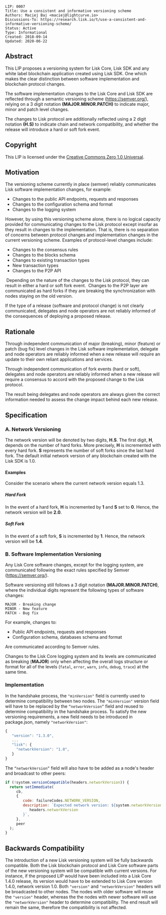 ```
LIP: 0007
Title: Use a consistent and informative versioning scheme
Authors: Maciej Baj <maciej@lightcurve.io>
Discussions-To: https://research.lisk.io/t/use-a-consistent-and-informative-versioning-scheme/
Status: Active
Type: Informational
Created: 2018-09-14
Updated: 2020-06-22
```

## Abstract

This LIP proposes a versioning system for Lisk Core, Lisk SDK and any white label blockchain application created using Lisk SDK.
One which makes the clear distinction between software implementation and blockchain protocol changes.

The software implementation changes to the Lisk Core and Lisk SDK are reflected through a semantic versioning scheme (https://semver.org/), relying on a 3 digit notation **(MAJOR.MINOR.PATCH)** to indicate major, minor and patch level changes.

The changes to Lisk protocol are additionally reflected using a 2 digit notation **(H.S)** to indicate chain and network compatibility, and whether the release will introduce a hard or soft fork event.

## Copyright

This LIP is licensed under the [Creative Commons Zero 1.0 Universal](https://creativecommons.org/publicdomain/zero/1.0/).

## Motivation

The versioning scheme currently in place (semver) reliably communicates Lisk software implementation changes, for example:

- Changes to the public API endpoints, requests and responses
- Changes to the configuration schema and format
- Changes to the logging system

However, by using this versioning scheme alone, there is no logical capacity provided for communicating changes to the Lisk protocol except insofar as they result in changes to the implementation. That is, there is no separation of concerns between protocol changes and implementation changes in the current versioning scheme. Examples of protocol-level changes include:

- Changes to the consensus rules
- Changes to the blocks schema
- Changes to existing transaction types
- New transaction types
- Changes to the P2P API

 Depending on the nature of the changes to the Lisk protocol, they can result in either a hard or soft fork event.  Changes to the P2P layer are communicated as hard forks if they are breaking the synchronization with nodes staying on the old version.

If the type of a release (software and protocol change) is not clearly communicated, delegates and node operators are not reliably informed of the consequences of deploying a proposed release.

## Rationale

Through independent communication of major (breaking), minor (feature) or patch (bug fix) level changes in the Lisk software implementation, delegate and node operators are reliably informed when a new release will require an update to their own reliant applications and services. 

Through independent communication of fork events (hard or soft), delegates and node operators are reliably informed when a new release will require a consensus to accord with the proposed change to the Lisk protocol.

The result being delegates and node operators are always given the correct information needed to assess the change impact behind each new release.

## Specification

### A. Network Versioning

The network version will be denoted by two digits, **H.S**. The first digit, **H**, depends on the number of hard forks. More precisely, **H** is incremented with every hard fork. **S** represents the number of soft forks since the last hard fork. The default initial network version of any blockchain created with the Lisk SDK is 1.0.

#### Examples

Consider the scenario where the current network version equals 1.3.

##### Hard Fork

In the event of a hard fork, **H** is incremented by **1** and **S** set to **0**. Hence, the network version will be **2.0**.

##### Soft Fork

In the event of a soft fork, **S** is incremented by **1**. Hence, the network version will be **1.4**.

### B. Software Implementation Versioning

Any Lisk Core software changes, except for the logging system, are communicated following the exact rules specified by Semver (https://semver.org/).

Software versioning still follows a 3 digit notation **(MAJOR.MINOR.PATCH)**, where the individual digits represent the following types of software changes:

```
MAJOR - Breaking change
MINOR - New feature
PATCH - Bug fix
```

For example, changes to:

- Public API endpoints, requests and responses
- Configuration schema, databases schema and format

Are communicated according to Semver rules.

Changes to the Lisk Core logging system and its levels are communicated as breaking (**MAJOR**) only when affecting the overall logs structure or format for all of the levels (`fatal`, `error`, `warn`, `info`, `debug`, `trace`) at the same time.

### Implementation

In the handshake process, the `"minVersion"` field is currently used to determine compatibility between two nodes. The `"minVersion"` version field will have to be replaced by the `“networkVersion”` field and reused to determine compatibility in the handshake process.
To satisfy the new versioning requirements, a new field needs to be introduced in package.json, namely `"networkVersion"`:

```js
{
   "version": "1.3.0",
   ...
   "lisk": {
     "networkVersion": "1.0",
   }
}
```

The `“networkVersion”` field will also have to be added as a node's header and broadcast to other peers:


```js
if (!system.versionCompatible(headers.networkVersion)) {
  return setImmediate(
     cb,
     {
        code: failureCodes.NETWORK_VERSION,
        description: `Expected network version: ${system.networkVersion} but received: ${
           headers.networkVersion
        }`,
     },
     peer
  );
}
```

## Backwards Compatibility

The introduction of a new Lisk versioning system will be fully backwards compatible. Both the Lisk blockchain protocol and Lisk Core software parts of the new versioning system will be compatible with current versions. For instance, if the proposed LIP would have been included into a Lisk Core 1.4.0 release, its version would have to be extended to Lisk Core version 1.4.0, network version 1.0. Both `"version"` and `"networkVersion"` headers will be broadcasted to other nodes. The nodes with older software will reuse the `"version"` header, whereas the the nodes with newer software will use the `"networkVersion"` header to determine compatibility. The end result will remain the same, therefore the compatibility is not affected.
